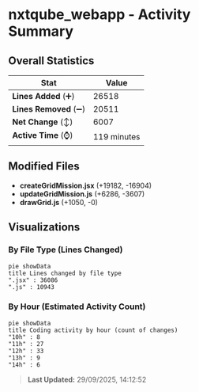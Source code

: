 # nxtqube_webapp - Activity Summary 

## Overall Statistics

| Stat                   | Value                                                             |
| ---------------------- | ----------------------------------------------------------------- |
| **Lines Added** (➕)   | 26518                                          |
| **Lines Removed** (➖) | 20511                                        |
| **Net Change** (↕)    | 6007                |
| **Active Time** (⌚)   | 119 minutes |


## Modified Files
- **createGridMission.jsx** (+19182, -16904)
- **updateGridMission.js** (+6286, -3607)
- **drawGrid.js** (+1050, -0)

## Visualizations

### By File Type (Lines Changed)

```mermaid
pie showData
title Lines changed by file type
".jsx" : 36086
".js" : 10943
```

### By Hour (Estimated Activity Count)

```mermaid
pie showData
title Coding activity by hour (count of changes)
"10h" : 8
"11h" : 27
"12h" : 33
"13h" : 9
"14h" : 6
```


> **Last Updated:** 29/09/2025, 14:12:52